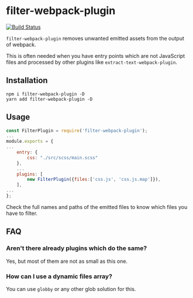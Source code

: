 # filter-webpack-plugin

[![Build Status](https://github.com/DanielRuf/filter-webpack-plugin/workflows/CI/badge.svg)](https://github.com/DanielRuf/filter-webpack-plugin/actions?workflow=CI)

`filter-webpack-plugin` removes unwanted emitted assets from the output of webpack.  

This is often needed when you have entry points which are not JavaScript files and processed by other plugins like `extract-text-webpack-plugin`.

## Installation

`npm i filter-webpack-plugin -D`  
`yarn add filter-webpack-plugin -D`

## Usage

```js
const FilterPlugin = require('filter-webpack-plugin');
...
module.exports = {
... 
    entry: {
	    css: "./src/scss/main.scss"
    },
    ...
    plugins: [
        new FilterPlugin({files:['css.js', 'css.js.map']}),
    ],
...
};
```

Check the full names and paths of the emitted files to know which files you have to filter.

## FAQ

### Aren't there already plugins which do the same?
Yes, but most of them are not as small as this one.

### How can I use a dynamic files array?
You can use `globby` or any other glob solution for this.